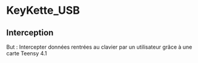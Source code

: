 # KeyKette_USB

## Interception

   But : Intercepter données rentrées au clavier par un utilisateur grâce à une carte Teensy 4.1
